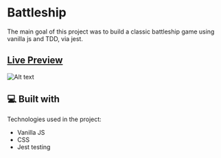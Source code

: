 # Battleship

<p id="description">The main goal of this project was to build a classic battleship game using vanilla js and TDD, via jest.

 </p>

## [Live Preview](https://adotk8.github.io/battleship/)

![Alt text](https://github.com/AdotK8/cv-application/blob/main/src/images/readme-image.png)

<h2>💻 Built with</h2>

Technologies used in the project:

- Vanilla JS
- CSS
- Jest testing
